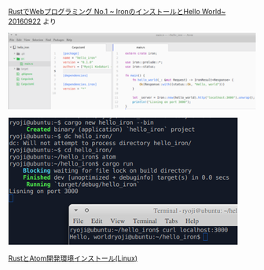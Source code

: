 [RustでWebプログラミング No.1 ~ IronのインストールとHello World~ 20160922](http://poketo7878-dev.hatenablog.com/entry/2016/09/22/202953) より

![iron_code.png](iron_code.png)

![cargo_run.png](cargo_run.png)

[RustとAtom開発環境インストール(Linux)](http://tsrtesttest.appspot.com/wiki/Rust)
